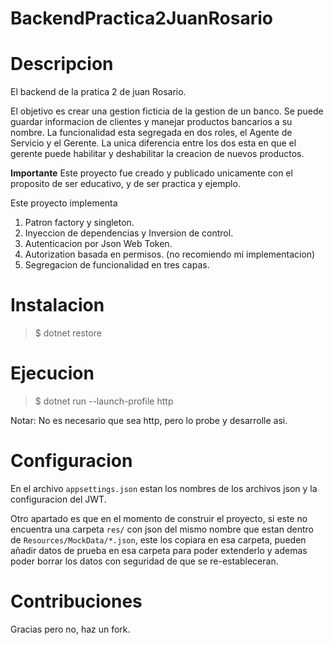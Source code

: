 # BackendPractica2JuanRosario

# Descripcion
El backend de la pratica 2 de juan Rosario.

El objetivo es crear una gestion ficticia de la gestion de un banco. Se puede guardar informacion de clientes y manejar productos bancarios a su nombre. La funcionalidad esta segregada en dos roles, el Agente de Servicio y el Gerente. La unica diferencia entre los dos esta en que el gerente puede habilitar y deshabilitar la creacion de nuevos productos.

**Importante**
Este proyecto fue creado y publicado unicamente con el proposito de ser educativo, y de ser practica y ejemplo.

Este proyecto implementa

1. Patron factory y singleton.
2. Inyeccion de dependencias y Inversion de control.
3. Autenticacion por Json Web Token.
4. Autorization basada en permisos. (no recomiendo mi implementacion)
5. Segregacion de funcionalidad en tres capas.

# Instalacion

> $ dotnet restore

# Ejecucion

> $ dotnet run --launch-profile http

Notar: No es necesario que sea http, pero lo probe y desarrolle asi.

# Configuracion

En el archivo `appsettings.json` estan los nombres de los archivos json y la configuracion del JWT.

Otro apartado es que en el momento de construir el proyecto, si este no encuentra una carpeta `res/` con json del mismo nombre que estan dentro de `Resources/MockData/*.json`, este los copiara en esa carpeta, pueden añadir datos de prueba en esa carpeta para poder extenderlo y ademas poder borrar los datos con seguridad de que se re-estableceran.

# Contribuciones

Gracias pero no, haz un fork.
